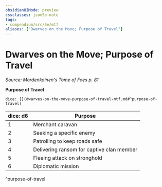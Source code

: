 ```yaml
---
obsidianUIMode: preview
cssclasses: json5e-note
tags:
- compendium/src/5e/mtf
aliases: ["Dwarves on the Move; Purpose of Travel"]
---
```

# Dwarves on the Move; Purpose of Travel
*Source: Mordenkainen's Tome of Foes p. 81* 

**Purpose of Travel**

`dice: [](dwarves-on-the-move-purpose-of-travel-mtf.md#^purpose-of-travel)`

| dice: d6 | Purpose |
|----------|---------|
| 1 | Merchant caravan |
| 2 | Seeking a specific enemy |
| 3 | Patrolling to keep roads safe |
| 4 | Delivering ransom for captive clan member |
| 5 | Fleeing attack on stronghold |
| 6 | Diplomatic mission |
^purpose-of-travel